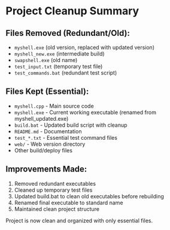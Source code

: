# Project Cleanup Summary

## Files Removed (Redundant/Old):

- `myshell.exe` (old version, replaced with updated version)
- `myshell_new.exe` (intermediate build)
- `swapshell.exe` (old name)
- `test_input.txt` (temporary test file)
- `test_commands.bat` (redundant test script)

## Files Kept (Essential):

- `myshell.cpp` - Main source code
- `myshell.exe` - Current working executable (renamed from myshell_updated.exe)
- `build.bat` - Updated build script with cleanup
- `README.md` - Documentation
- `test_*.txt` - Essential test command files
- `web/` - Web version directory
- Other build/deploy files

## Improvements Made:

1. Removed redundant executables
2. Cleaned up temporary test files
3. Updated build.bat to clean old executables before rebuilding
4. Renamed final executable to standard name
5. Maintained clean project structure

Project is now clean and organized with only essential files.
